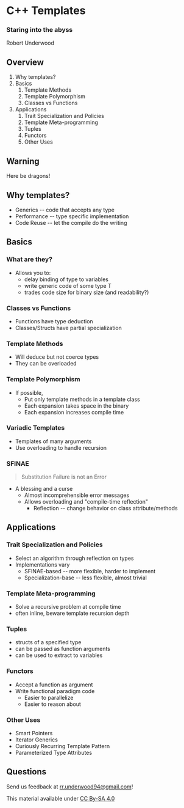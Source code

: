 # C++ Templates

### Staring into the abyss

Robert Underwood


## Overview

1.	Why templates?
2.	Basics
	1.	Template Methods
	2.	Template Polymorphism
	3.	Classes vs Functions
3.	Applications
	1.	Trait Specialization and Policies
	2.	Template Meta-programming
	3.	Tuples
	3.	Functors
	4.	Other Uses



## Warning

Here be dragons!



##	Why templates?

+	Generics -- code that accepts any type
+	Performance -- type specific implementation
+	Code Reuse -- let the compile do the writing


##	Basics


### What are they?

+	Allows you to:
	+	delay binding of type to variables
	+	write generic code of some type T
	+	trades code size for binary size (and readability?)


###	Classes vs Functions

+	Functions have type deduction
+	Classes/Structs have partial specialization


###	Template Methods

+	Will deduce but not coerce types
+	They can be overloaded


###	Template Polymorphism

+	If possible,
	+	Put only template methods in a template class
	+	Each expansion takes space in the binary
	+	Each expansion increases compile time


### Variadic Templates

+	Templates of many arguments
+	Use overloading to handle recursion


### SFINAE

>	Substitution Failure is not an Error

+	A blessing and a curse
	+	Almost incomprehensible error messages
	+	Allows overloading and "compile-time reflection"
		+	Reflection -- change behavior on class attribute/methods



##	Applications


### Trait Specialization and Policies

+	Select an algorithm through reflection on types
+	Implementations vary
	+	SFINAE-based -- more flexible, harder to implement
	+	Specialization-base -- less flexible, almost trivial


###	Template Meta-programming

+	Solve a recursive problem at compile time
+	often inline, beware template recursion depth


###	Tuples

+	structs of a specified type
+	can be passed as function arguments
+	can be used to extract to variables


###	Functors

+	Accept a function as argument
+	Write functional paradigm code
	+	Easier to parallelize
	+	Easier to reason about


###	Other Uses

+	Smart Pointers
+	Iterator Generics
+	Curiously Recurring Template Pattern
+	Parameterized Type Attributes



## Questions

Send us feedback at <rr.underwood94@gmail.com>!

This material available under [CC By-SA 4.0](http://creativecommons.org/licenses/by-sa/4.0/)
